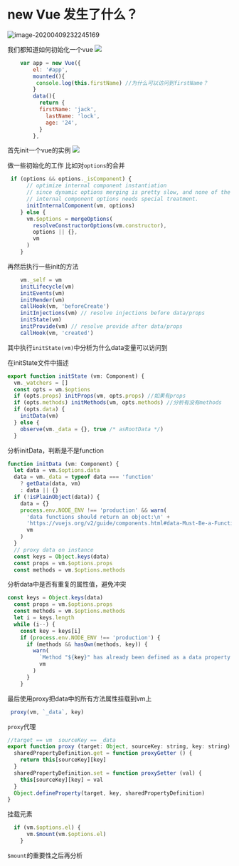 # new Vue 发生了什么？

![image-20200409232245169](/Users/lovewcc/Documents/07_前端学习/Vue源码分析/image-20200409232245169.png)

我们都知道如何初始化一个vue
![](http://book.52react.cn/20190321004255.png)
```javascript
	var app = new Vue({
		el: '#app',
		mounted(){
		 console.log(this.firstName) //为什么可以访问到firstName？
		}
		data(){
		  return {
		  firstName: 'jack',
			lastName: 'lock',
			age: '24',
		  }
		},
```
首先init一个vue的实例
![](http://book.52react.cn/20190320235104.png)

做一些初始化的工作
比如对`options`的合并
```javascript
 if (options && options._isComponent) {
      // optimize internal component instantiation
      // since dynamic options merging is pretty slow, and none of the
      // internal component options needs special treatment.
      initInternalComponent(vm, options)
    } else {
      vm.$options = mergeOptions(
        resolveConstructorOptions(vm.constructor),
        options || {},
        vm
      )
    }
```

再然后执行一些init的方法
```javascript
    vm._self = vm
    initLifecycle(vm)
    initEvents(vm)
    initRender(vm)
    callHook(vm, 'beforeCreate')
    initInjections(vm) // resolve injections before data/props
    initState(vm)
    initProvide(vm) // resolve provide after data/props
    callHook(vm, 'created')
```

其中执行`initState(vm)`中分析为什么data变量可以访问到

在initState文件中描述
```javascript
export function initState (vm: Component) {
  vm._watchers = []
  const opts = vm.$options
  if (opts.props) initProps(vm, opts.props) //如果有props
  if (opts.methods) initMethods(vm, opts.methods) //分析有没有methods
  if (opts.data) {
    initData(vm)  
  } else {
    observe(vm._data = {}, true /* asRootData */)
  }
```

分析initData，判断是不是function
```javascript
function initData (vm: Component) {
  let data = vm.$options.data
  data = vm._data = typeof data === 'function'
    ? getData(data, vm)
    : data || {}
  if (!isPlainObject(data)) {
    data = {}
    process.env.NODE_ENV !== 'production' && warn(
      'data functions should return an object:\n' +
      'https://vuejs.org/v2/guide/components.html#data-Must-Be-a-Function',
      vm
    )
  }
  // proxy data on instance
  const keys = Object.keys(data)
  const props = vm.$options.props
  const methods = vm.$options.methods
```
分析data中是否有重复的属性值，避免冲突

```javascript
const keys = Object.keys(data)
  const props = vm.$options.props
  const methods = vm.$options.methods
  let i = keys.length
  while (i--) {
    const key = keys[i]
    if (process.env.NODE_ENV !== 'production') {
      if (methods && hasOwn(methods, key)) {
        warn(
          `Method "${key}" has already been defined as a data property.`,
          vm
        )
      }
    }
```
最后使用proxy把data中的所有方法属性挂载到vm上

```javascript
 proxy(vm, `_data`, key)
```
`proxy`代理

```javascript
//target == vm  sourceKey == _data   
export function proxy (target: Object, sourceKey: string, key: string) {
  sharedPropertyDefinition.get = function proxyGetter () {
    return this[sourceKey][key]
  }
  sharedPropertyDefinition.set = function proxySetter (val) {
    this[sourceKey][key] = val
  }
  Object.defineProperty(target, key, sharedPropertyDefinition)
}
```
挂载元素
```javascript
  if (vm.$options.el) {
      vm.$mount(vm.$options.el)
    }
```
`$mount`的重要性之后再分析
